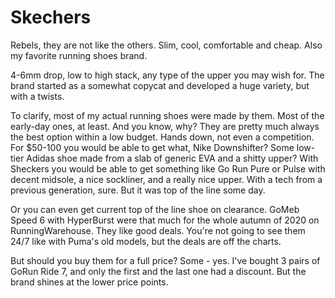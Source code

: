 # Skechers

Rebels, they are not like the others. Slim, cool, comfortable and cheap. Also my favorite running shoes brand.

4-6mm drop, low to high stack, any type of the upper you may wish for. The brand started as a somewhat copycat and developed a huge variety, but with a twists.

To clarify, most of my actual running shoes were made by them. Most of the early-day ones, at least. And you know, why? They are pretty much always the best option within a low budget. Hands down, not even a competition. For $50-100 you would be able to get what, Nike Downshifter? Some low-tier Adidas shoe made from a slab of generic EVA and a shitty upper? With Sheckers you would be able to get something like Go Run Pure or Pulse with decent midsole, a nice sockliner, and a really nice upper. With a tech from a previous generation, sure. But it was top of the line some day. 

Or you can even get current top of the line shoe on clearance. GoMeb Speed 6 with HyperBurst were that much for the whole autumn of 2020 on RunningWarehouse. They like good deals. You're not going to see them 24/7 like with Puma's old models, but the deals are off the charts.

But should you buy them for a full price? Some - yes. I've bought 3 pairs of GoRun Ride 7, and only the first and the last one had a discount. But the brand shines at the lower price points. 

